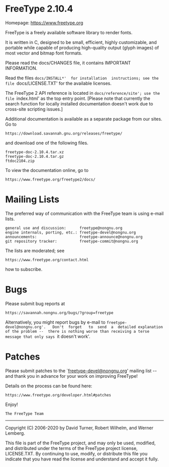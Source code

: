   # FreeType 2.10.4

  Homepage: https://www.freetype.org

  FreeType is a freely available software library to render fonts.

  It  is  written  in  C,  designed to  be  small,  efficient,  highly
  customizable, and  portable while capable of  producing high-quality
  output  (glyph  images) of  most  vector  and bitmap  font  formats.

  Please   read   the  docs/CHANGES   file,   it  contains   IMPORTANT
  INFORMATION.

  Read the  files `docs/INSTALL*'  for installation  instructions; see
  the file `docs/LICENSE.TXT' for the available licenses.

  The FreeType  2 API  reference is located  in `docs/reference/site';
  use the file `index.html' as the top entry point.  [Please note that
  currently the  search function  for locally  installed documentation
  doesn't work due to cross-site scripting issues.]

  Additional documentation is available as a separate package from our
  sites.  Go to

    https://download.savannah.gnu.org/releases/freetype/

  and download one of the following files.

    freetype-doc-2.10.4.tar.xz
    freetype-doc-2.10.4.tar.gz
    ftdoc2104.zip

  To view the documentation online, go to

    https://www.freetype.org/freetype2/docs/


  # Mailing Lists


  The preferred way  of communication with the FreeType  team is using
  e-mail lists.

    general use and discussion:      freetype@nongnu.org
    engine internals, porting, etc.: freetype-devel@nongnu.org
    announcements:                   freetype-announce@nongnu.org
    git repository tracker:          freetype-commit@nongnu.org

  The lists are moderated; see

    https://www.freetype.org/contact.html

  how to subscribe.


  # Bugs


  Please submit bug reports at

    https://savannah.nongnu.org/bugs/?group=freetype

  Alternatively,    you   might    report    bugs    by   e-mail    to
  `freetype-devel@nongnu.org'.   Don't  forget   to  send  a  detailed
  explanation of the problem --  there is nothing worse than receiving
  a terse message that only says `it doesn't work'.


  # Patches


  Please  submit patches  to  the `freetype-devel@nongnu.org'  mailing
  list  --  and thank  you  in  advance  for  your work  on  improving
  FreeType!

  Details on the process can be found here:

    https://www.freetype.org/developer.html#patches


  Enjoy!


    The FreeType Team

----------------------------------------------------------------------

Copyright (C) 2006-2020 by
David Turner, Robert Wilhelm, and Werner Lemberg.

This  file is  part of  the FreeType  project, and  may only  be used,
modified,  and distributed  under the  terms of  the  FreeType project
license,  LICENSE.TXT.  By  continuing to  use, modify,  or distribute
this file you  indicate that you have read  the license and understand
and accept it fully.